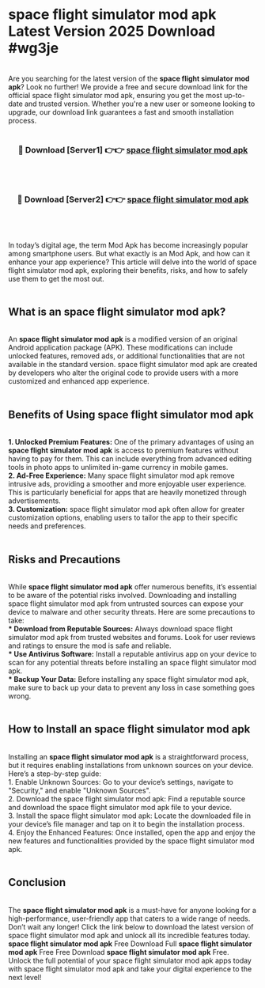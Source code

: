 # space flight simulator mod apk Latest Version 2025 Download #wg3je<br>
<br>
Are you searching for the latest version of the <strong>space flight simulator mod apk</strong>? Look no further! We provide a free and secure download link for the official space flight simulator mod apk, ensuring you get the most up-to-date and trusted version. Whether you're a new user or someone looking to upgrade, our download link guarantees a fast and smooth installation process.
<br>
<br>
<div align="center">
<h3>🔴 Download [Server1] 👉👉 <a href="https://modyolo.store/space_flight_simulator_mod_apk">space flight simulator mod apk</a></h3><br>
<br>
<h3>🔴 Download [Server2] 👉👉 <a href="https://modyolo.store/=space_flight_simulator_mod_apk">space flight simulator mod apk</a></h3><br>
</div>
<br>
<br>
In today’s digital age, the term Mod Apk has become increasingly popular among smartphone users. But what exactly is an Mod Apk, and how can it enhance your app experience? This article will delve into the world of space flight simulator mod apk, exploring their benefits, risks, and how to safely use them to get the most out.
<br>
<br>
<h2>What is an space flight simulator mod apk?</h2>
<br>
An <strong>space flight simulator mod apk</strong> is a modified version of an original Android application package (APK). These modifications can include unlocked features, removed ads, or additional functionalities that are not available in the standard version. space flight simulator mod apk are created by developers who alter the original code to provide users with a more customized and enhanced app experience.
<br>
<br>
<h2>Benefits of Using space flight simulator mod apk</h2>
<br>
<strong> 1. Unlocked Premium Features:</strong> One of the primary advantages of using an <strong>space flight simulator mod apk</strong> is access to premium features without having to pay for them. This can include everything from advanced editing tools in photo apps to unlimited in-game currency in mobile games.
<br>
<strong> 2. Ad-Free Experience:</strong> Many space flight simulator mod apk remove intrusive ads, providing a smoother and more enjoyable user experience. This is particularly beneficial for apps that are heavily monetized through advertisements.
<br>
<strong> 3. Customization:</strong> space flight simulator mod apk often allow for greater customization options, enabling users to tailor the app to their specific needs and preferences.
<br>
<br>
<h2>Risks and Precautions</h2>
<br>
While <strong>space flight simulator mod apk</strong> offer numerous benefits, it’s essential to be aware of the potential risks involved. Downloading and installing space flight simulator mod apk from untrusted sources can expose your device to malware and other security threats. Here are some precautions to take:
<br>
<strong> * Download from Reputable Sources:</strong> Always download space flight simulator mod apk from trusted websites and forums. Look for user reviews and ratings to ensure the mod is safe and reliable.
<br>
<strong> * Use Antivirus Software:</strong> Install a reputable antivirus app on your device to scan for any potential threats before installing an space flight simulator mod apk.
<br>
<strong> * Backup Your Data:</strong> Before installing any space flight simulator mod apk, make sure to back up your data to prevent any loss in case something goes wrong.
<br>
<br>
<h2>How to Install an space flight simulator mod apk</h2>
<br>
Installing an <strong>space flight simulator mod apk</strong> is a straightforward process, but it requires enabling installations from unknown sources on your device. Here’s a step-by-step guide:
<br>
 1. Enable Unknown Sources: Go to your device’s settings, navigate to "Security," and enable "Unknown Sources".
<br>
 2. Download the space flight simulator mod apk: Find a reputable source and download the space flight simulator mod apk file to your device.
<br>
 3. Install the space flight simulator mod apk: Locate the downloaded file in your device’s file manager and tap on it to begin the installation process.
<br>
 4. Enjoy the Enhanced Features: Once installed, open the app and enjoy the new features and functionalities provided by the space flight simulator mod apk.
<br>
<br>
<h2><strong>Conclusion</strong></h2>
<br>
The <strong>space flight simulator mod apk</strong> is a must-have for anyone looking for a high-performance, user-friendly app that caters to a wide range of needs. Don’t wait any longer! Click the link below to download the latest version of space flight simulator mod apk and unlock all its incredible features today.
<br>
<strong>space flight simulator mod apk</strong> Free Download Full <strong>space flight simulator mod apk</strong> Free Free Download <strong>space flight simulator mod apk</strong> Free.
<br>
Unlock the full potential of your space flight simulator mod apk apps today with space flight simulator mod apk and take your digital experience to the next level!

